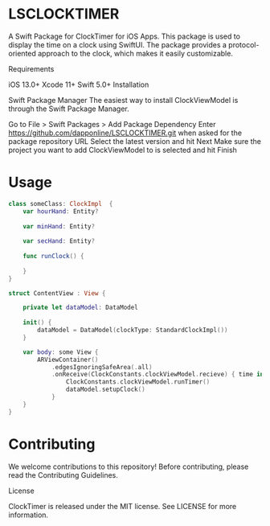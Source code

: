 # LSCLOCKTIMER

A Swift Package for ClockTimer for iOS Apps. This package is used to display the time on a clock using SwiftUI. The package provides a protocol-oriented approach to the clock, which makes it easily customizable.

Requirements

iOS 13.0+
Xcode 11+
Swift 5.0+
Installation

Swift Package Manager
The easiest way to install ClockViewModel is through the Swift Package Manager.

Go to File > Swift Packages > Add Package Dependency
Enter https://github.com/dapponline/LSCLOCKTIMER.git when asked for the package repository URL
Select the latest version and hit Next
Make sure the project you want to add ClockViewModel to is selected and hit Finish

# Usage

```swift
class someClass: ClockImpl  {
    var hourHand: Entity?
    
    var minHand: Entity?
    
    var secHand: Entity?
    
    func runClock() {
        
    }
}
```

```swift
struct ContentView : View {

    private let dataModel: DataModel
    
    init() {
        dataModel = DataModel(clockType: StandardClockImpl())
    }

    var body: some View {
        ARViewContainer()
            .edgesIgnoringSafeArea(.all)
            .onReceive(ClockConstants.clockViewModel.recieve) { time in
                ClockConstants.clockViewModel.runTimer()
                dataModel.setupClock()
            }
    }
}
```

# Contributing

We welcome contributions to this repository! Before contributing, please read the Contributing Guidelines.

License

ClockTimer is released under the MIT license. See LICENSE for more information.
